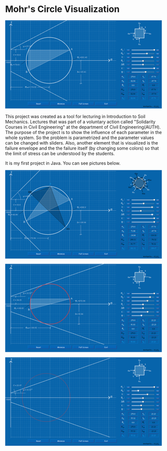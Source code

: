 # Mohr's Circle Visualization

![alt text](https://github.com/k1s4g4/MohrsCircleVisualization/blob/master/pics/mohr.png)

This project was created as a tool for lecturing in Introduction to Soil Mechanics. Lectures that was part of a voluntary action called "Solidarity Courses in Civil Engineering" at the department of Civil Engineering(AUTH). The purpose of the project is to show the influence of each parameter in the whole system. So the problem is parametrized and the parameter values can be changed with sliders. Also, another element that is visualized is the failure envelope and the the failure itself (by changing some colors) so that the limit of stress can be understood by the students.

It is my first project in Java. You can see pictures below.

![alt text](https://github.com/k1s4g4/MohrsCircleVisualization/blob/master/pics/mohr2.png)

![alt text](https://github.com/k1s4g4/MohrsCircleVisualization/blob/master/pics/mohr3.png)

![alt text](https://github.com/k1s4g4/MohrsCircleVisualization/blob/master/pics/mohr4.png)
